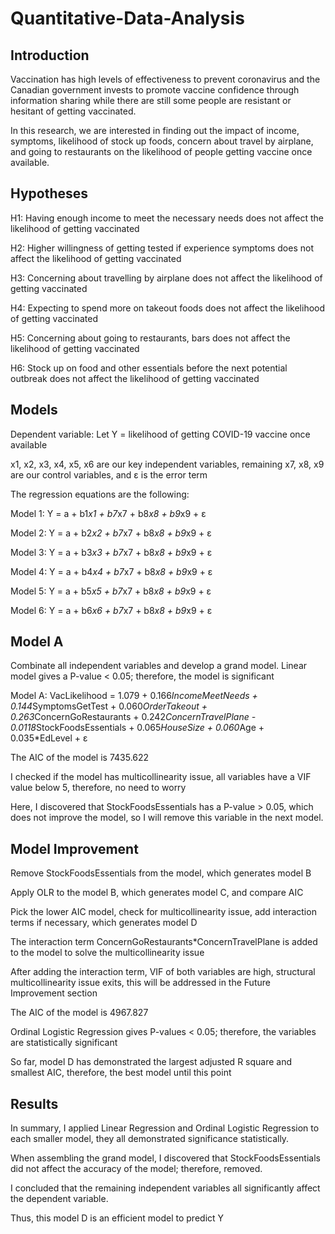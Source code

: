 # Quantitative-Data-Analysis
## Introduction
Vaccination has high levels of effectiveness to prevent coronavirus and the Canadian government invests to promote vaccine confidence through information sharing while there are still some people are resistant or hesitant of getting vaccinated. ​

In this research, we are interested in finding out the impact of income, symptoms, likelihood of stock up foods, concern about travel by airplane, and going to restaurants on the likelihood of people getting vaccine once available.



## Hypotheses
H1: Having enough income to meet the necessary needs does not affect the likelihood of getting vaccinated​

H2: Higher willingness of getting tested if experience symptoms does not affect the likelihood of getting vaccinated​

H3: Concerning about travelling by airplane does not affect the likelihood of getting vaccinated​

H4: Expecting to spend more on takeout foods does not affect the likelihood of getting vaccinated​

H5: Concerning about going to restaurants, bars does not affect the likelihood of getting vaccinated​

H6: Stock up on food and other essentials before the next potential outbreak does not affect the likelihood of getting vaccinated​

## Models
Dependent variable: Let Y = likelihood of getting COVID-19 vaccine once available​

x1, x2, x3, x4, x5, x6 are our key independent variables, remaining x7, x8, x9 are our control variables, and ε is the error term ​

The regression equations are the following: ​

Model 1:  Y = a + b1*x1 + b7*x7 + b8*x8 + b9*x9 + ε​

Model 2:  Y = a + b2*x2 + b7*x7 + b8*x8 + b9*x9 + ε​

Model 3:  Y = a + b3*x3 + b7*x7 + b8*x8 + b9*x9 + ε​

Model 4:  Y = a + b4*x4 + b7*x7 + b8*x8 + b9*x9 + ε​

Model 5:  Y = a + b5*x5 + b7*x7 + b8*x8 + b9*x9 + ε​

Model 6:  Y = a + b6*x6 + b7*x7 + b8*x8 + b9*x9 + ε​

## Model A
Combinate all independent variables and develop a grand model. 
Linear model gives a P-value < 0.05; therefore, the model is significant​

Model A:  VacLikelihood = 1.079 + 0.166*IncomeMeetNeeds + 0.144*SymptomsGetTest + 0.060*OrderTakeout + 0.263*ConcernGoRestaurants + 0.242*ConcernTravelPlane - 0.0118*StockFoodsEssentials + 0.065*HouseSize + 0.060*Age + 0.035*EdLevel + ε​

The AIC of the model is 7435.622​

I checked if the model has multicollinearity issue, all variables have a VIF value below 5, therefore, no need to worry​

Here, I discovered that StockFoodsEssentials has a P-value > 0.05, which does not improve the model, so I will remove this variable in the next model.​

## Model Improvement​

Remove StockFoodsEssentials from the model, which generates model B​

Apply OLR to the model B, which generates model C, and compare AIC​

Pick the lower AIC model, check for multicollinearity issue, add interaction terms if necessary, which generates model D​

The interaction term ConcernGoRestaurants*ConcernTravelPlane is added to the model to solve the multicollinearity issue​

After adding the interaction term, VIF of both variables are high, structural multicollinearity issue exits, this will be addressed in the Future Improvement section​

The AIC of the model is 4967.827​

Ordinal Logistic Regression gives P-values < 0.05; therefore, the variables are statistically significant​

So far, model D has demonstrated the largest adjusted R square and smallest AIC, therefore, the best model until this point​

## Results
In summary, I applied Linear Regression and Ordinal Logistic Regression to each smaller model, they all demonstrated significance statistically.​

When assembling the grand model, I discovered that StockFoodsEssentials did not affect the accuracy of the model; therefore, removed. ​

I concluded that the remaining independent variables all significantly affect the dependent variable.​

Thus, this model D is an efficient model to predict Y
